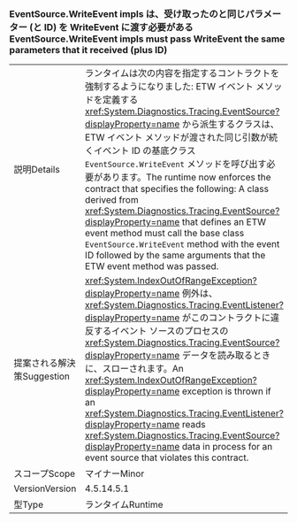 ### <a name="eventsourcewriteevent-impls-must-pass-writeevent-the-same-parameters-that-it-received-plus-id"></a><span data-ttu-id="5eb27-101">EventSource.WriteEvent impls は、受け取ったのと同じパラメーター (と ID) を WriteEvent に渡す必要がある</span><span class="sxs-lookup"><span data-stu-id="5eb27-101">EventSource.WriteEvent impls must pass WriteEvent the same parameters that it received (plus ID)</span></span>

|   |   |
|---|---|
|<span data-ttu-id="5eb27-102">説明</span><span class="sxs-lookup"><span data-stu-id="5eb27-102">Details</span></span>|<span data-ttu-id="5eb27-103">ランタイムは次の内容を指定するコントラクトを強制するようになりました: ETW イベント メソッドを定義する <xref:System.Diagnostics.Tracing.EventSource?displayProperty=name> から派生するクラスは、ETW イベント メソッドが渡された同じ引数が続くイベント ID の基底クラス <code>EventSource.WriteEvent</code> メソッドを呼び出す必要があります。</span><span class="sxs-lookup"><span data-stu-id="5eb27-103">The runtime now enforces the contract that specifies the following: A class derived from <xref:System.Diagnostics.Tracing.EventSource?displayProperty=name> that defines an ETW event method must call the base class <code>EventSource.WriteEvent</code> method with the event ID followed by the same arguments that the ETW event method was passed.</span></span>|
|<span data-ttu-id="5eb27-104">提案される解決策</span><span class="sxs-lookup"><span data-stu-id="5eb27-104">Suggestion</span></span>|<span data-ttu-id="5eb27-105"><xref:System.IndexOutOfRangeException?displayProperty=name> 例外は、<xref:System.Diagnostics.Tracing.EventListener?displayProperty=name> がこのコントラクトに違反するイベント ソースのプロセスの <xref:System.Diagnostics.Tracing.EventSource?displayProperty=name> データを読み取るときに、スローされます。</span><span class="sxs-lookup"><span data-stu-id="5eb27-105">An <xref:System.IndexOutOfRangeException?displayProperty=name> exception is thrown if an <xref:System.Diagnostics.Tracing.EventListener?displayProperty=name> reads <xref:System.Diagnostics.Tracing.EventSource?displayProperty=name> data in process for an event source that violates this contract.</span></span>|
|<span data-ttu-id="5eb27-106">スコープ</span><span class="sxs-lookup"><span data-stu-id="5eb27-106">Scope</span></span>|<span data-ttu-id="5eb27-107">マイナー</span><span class="sxs-lookup"><span data-stu-id="5eb27-107">Minor</span></span>|
|<span data-ttu-id="5eb27-108">Version</span><span class="sxs-lookup"><span data-stu-id="5eb27-108">Version</span></span>|<span data-ttu-id="5eb27-109">4.5.1</span><span class="sxs-lookup"><span data-stu-id="5eb27-109">4.5.1</span></span>|
|<span data-ttu-id="5eb27-110">型</span><span class="sxs-lookup"><span data-stu-id="5eb27-110">Type</span></span>|<span data-ttu-id="5eb27-111">ランタイム</span><span class="sxs-lookup"><span data-stu-id="5eb27-111">Runtime</span></span>|

